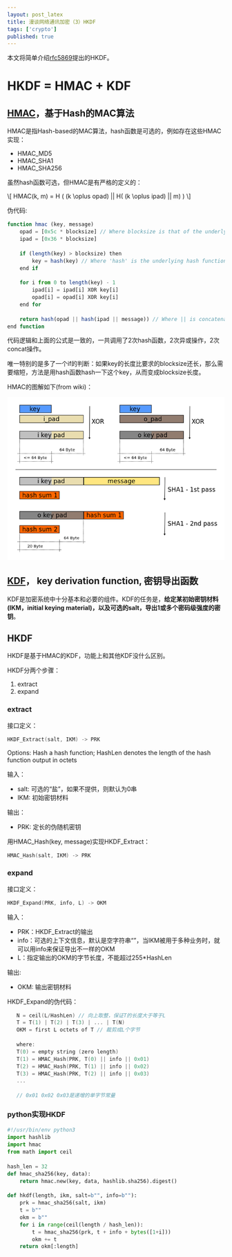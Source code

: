 ```yaml
---
layout: post_latex
title: 漫谈网络通讯加密（3）HKDF
tags: ['crypto']
published: true
---
```


本文将简单介绍[rfc5869](https://tools.ietf.org/html/rfc5869)提出的HKDF。

<!--more-->

# HKDF = HMAC + KDF

## [HMAC](https://en.wikipedia.org/wiki/HMAC)，基于Hash的MAC算法

HMAC是指Hash-based的MAC算法，hash函数是可选的，例如存在这些HMAC实现：

- HMAC_MD5
- HMAC_SHA1
- HMAC_SHA256

虽然hash函数可选，但HMAC是有严格的定义的：

\\[ HMAC(k, m) = H ( (k \oplus opad) || H( (k \oplus ipad) || m) ) \\]

伪代码:

```js
function hmac (key, message)
    opad = [0x5c * blocksize] // Where blocksize is that of the underlying hash function
    ipad = [0x36 * blocksize]

    if (length(key) > blocksize) then
        key = hash(key) // Where 'hash' is the underlying hash function
    end if

    for i from 0 to length(key) - 1
        ipad[i] = ipad[i] XOR key[i]
        opad[i] = opad[i] XOR key[i]
    end for

    return hash(opad || hash(ipad || message)) // Where || is concatenation
end function

```

代码逻辑和上面的公式是一致的，一共调用了2次hash函数，2次异或操作，2次concat操作。

唯一特别的是多了一个if的判断：如果key的长度比要求的blocksize还长，那么需要缩短，方法是用hash函数hash一下这个key，从而变成blocksize长度。

HMAC的图解如下(from wiki)：

![1.png](../images/2018.7/8.png)


## [KDF](https://en.wikipedia.org/wiki/HKDF)， key derivation function, 密钥导出函数

KDF是加密系统中十分基本和必要的组件。KDF的任务是，**给定某初始密钥材料(IKM，initial keying material)，以及可选的salt，导出1或多个密码级强度的密钥**。

## HKDF

HKDF是基于HMAC的KDF，功能上和其他KDF没什么区别。

HKDF分两个步骤：

1. extract
2. expand

### extract

接口定义：

```c
HKDF_Extract(salt, IKM) -> PRK
```

   Options:
      Hash     a hash function; HashLen denotes the length of the
               hash function output in octets

输入：

- salt: 可选的“盐”，如果不提供，则默认为0串
- IKM: 初始密钥材料

输出：

- PRK: 定长的伪随机密钥


用HMAC_Hash(key, message)实现HKDF_Extract：

```c
HMAC_Hash(salt, IKM) -> PRK
```


### expand


接口定义：

```c
HKDF_Expand(PRK, info, L) -> OKM
```

输入：

- PRK：HKDF_Extract的输出
- info：可选的上下文信息，默认是空字符串“”，当IKM被用于多种业务时，就可以用info来保证导出不一样的OKM
- L：指定输出的OKM的字节长度，不能超过255*HashLen

输出:

- OKM: 输出密钥材料

HKDF_Expand的伪代码：

```c
   N = ceil(L/HashLen) // 向上取整，保证T的长度大于等于L
   T = T(1) | T(2) | T(3) | ... | T(N)
   OKM = first L octets of T // 裁剪成L个字节

   where:
   T(0) = empty string (zero length)
   T(1) = HMAC_Hash(PRK, T(0) || info || 0x01)
   T(2) = HMAC_Hash(PRK, T(1) || info || 0x02)
   T(3) = HMAC_Hash(PRK, T(2) || info || 0x03)
   ...

   // 0x01 0x02 0x03是递增的单字节常量
```


### python实现HKDF

```python
#!/usr/bin/env python3
import hashlib
import hmac
from math import ceil

hash_len = 32
def hmac_sha256(key, data):
    return hmac.new(key, data, hashlib.sha256).digest()

def hkdf(length, ikm, salt=b"", info=b""):
    prk = hmac_sha256(salt, ikm)
    t = b""
    okm = b""
    for i in range(ceil(length / hash_len)):
        t = hmac_sha256(prk, t + info + bytes([1+i]))
        okm += t
    return okm[:length]
```
